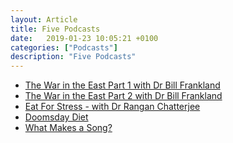 ```yaml
---
layout: Article
title: Five Podcasts
date:   2019-01-23 10:05:21 +0100
categories: ["Podcasts"]
description: "Five Podcasts"
---
```



<ul>
<a class="post-link" target="_blank" href="https://pca.st/5y9J#t=2743"><li>The War in the East Part 1 with Dr Bill Frankland</li></a>
<a class="post-link" target="_blank" href="https://pca.st/V7t9#t=1447"><li>The War in the East Part 2 with Dr Bill Frankland</li></a>
<a class="post-link" target="_blank" href="https://pca.st/tKAi#t=2844"><li>Eat For Stress - with Dr Rangan Chatterjee</li></a>
<a class="post-link" target="_blank" href="https://pca.st/Oxa7#t=1945"><li>Doomsday Diet</li></a>
<a class="post-link" target="_blank" href="https://pca.st/SGY9#t=1807"><li>What Makes a Song?</li></a>
</ul>
